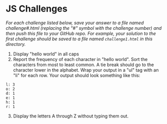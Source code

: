 # JS Challenges

_For each challenge listed below, save your answer to a file named challenge#.html (replacing the
"#" symbol with the challenge number) and then push this file to your GitHub repo. For example, your
solution to the first challenge should be saved to a file named ```challenge1.html``` in this
directory._

1. Display "hello world" in all caps
2. Report the frequency of each character in "hello world". Sort the characters from most to least
common. A tie break should go to the character lower in the alphabet. Wrap your output in a "ul"
tag with an "li" for each row. Your output should look something like this:
```
l: 3
o: 2
d: 1
e: 1
h: 1
r: 1
```
3. Display the letters A through Z without typing them out.
